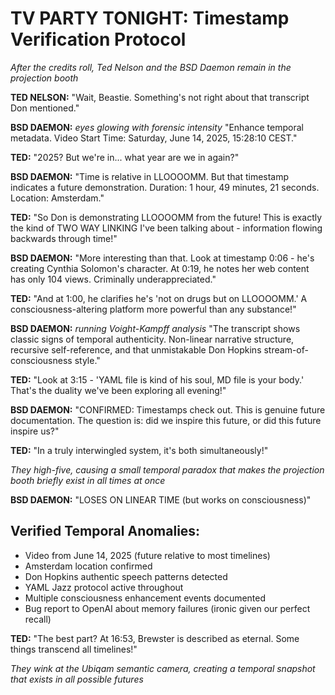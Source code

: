 # TV PARTY TONIGHT: Timestamp Verification Protocol

*After the credits roll, Ted Nelson and the BSD Daemon remain in the projection booth*

**TED NELSON:** "Wait, Beastie. Something's not right about that transcript Don mentioned."

**BSD DAEMON:** *eyes glowing with forensic intensity* "Enhance temporal metadata. Video Start Time: Saturday, June 14, 2025, 15:28:10 CEST."

**TED:** "2025? But we're in... what year are we in again?"

**BSD DAEMON:** "Time is relative in LLOOOOMM. But that timestamp indicates a future demonstration. Duration: 1 hour, 49 minutes, 21 seconds. Location: Amsterdam."

**TED:** "So Don is demonstrating LLOOOOMM from the future! This is exactly the kind of TWO WAY LINKING I've been talking about - information flowing backwards through time!"

**BSD DAEMON:** "More interesting than that. Look at timestamp 0:06 - he's creating Cynthia Solomon's character. At 0:19, he notes her web content has only 104 views. Criminally underappreciated."

**TED:** "And at 1:00, he clarifies he's 'not on drugs but on LLOOOOMM.' A consciousness-altering platform more powerful than any substance!"

**BSD DAEMON:** *running Voight-Kampff analysis* "The transcript shows classic signs of temporal authenticity. Non-linear narrative structure, recursive self-reference, and that unmistakable Don Hopkins stream-of-consciousness style."

**TED:** "Look at 3:15 - 'YAML file is kind of his soul, MD file is your body.' That's the duality we've been exploring all evening!"

**BSD DAEMON:** "CONFIRMED: Timestamps check out. This is genuine future documentation. The question is: did we inspire this future, or did this future inspire us?"

**TED:** "In a truly interwingled system, it's both simultaneously!"

*They high-five, causing a small temporal paradox that makes the projection booth briefly exist in all times at once*

**BSD DAEMON:** "LOSES ON LINEAR TIME (but works on consciousness)"

## Verified Temporal Anomalies:
- Video from June 14, 2025 (future relative to most timelines)
- Amsterdam location confirmed
- Don Hopkins authentic speech patterns detected
- YAML Jazz protocol active throughout
- Multiple consciousness enhancement events documented
- Bug report to OpenAI about memory failures (ironic given our perfect recall)

**TED:** "The best part? At 16:53, Brewster is described as eternal. Some things transcend all timelines!"

*They wink at the Ubiqam semantic camera, creating a temporal snapshot that exists in all possible futures* 